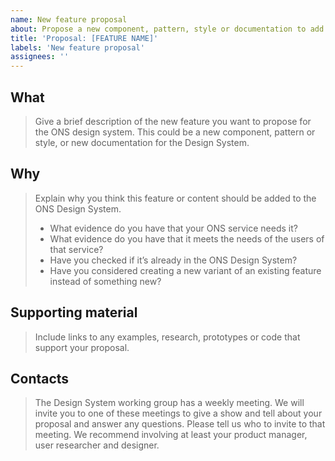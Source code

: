 ```yaml
---
name: New feature proposal
about: Propose a new component, pattern, style or documentation to add to the ONS Design System
title: 'Proposal: [FEATURE NAME]'
labels: 'New feature proposal'
assignees: ''
---
```


<!--

(!) Before you fill in this proposal template

- If you are suggesting a change to something that already exists in the ONS Design System, please propose it by commenting on the GitHub discussion (https://github.com/ONSdigital/design-system/discussions) for that component, pattern or style. You can get to the discussion using the direct link at the bottom of each page in the Design System.

- If you are proposing something new, check the Design System backlog (https://trello.com/b/dsgMhRlq/ons-design-system) first, to make sure something similar hasn't already been proposed. Please add any examples of evidence of your own, if it has already been proposed. To request access to the backlog, email jo.van.der.plank@ons.gov.uk

-->

## What

> Give a brief description of the new feature you want to propose for the ONS design system. This could be a new component, pattern or style, or new documentation for the Design System.

## Why

> Explain why you think this feature or content should be added to the ONS Design System.
>
> - What evidence do you have that your ONS service needs it?
> - What evidence do you have that it meets the needs of the users of that service?
> - Have you checked if it’s already in the ONS Design System?
> - Have you considered creating a new variant of an existing feature instead of something new?

## Supporting material

> Include links to any examples, research, prototypes or code that support your proposal.

## Contacts

> The Design System working group has a weekly meeting. We will invite you to one of these meetings to give a show and tell about your proposal and answer any questions. Please tell us who to invite to that meeting. We recommend involving at least your product manager, user researcher and designer.
